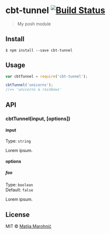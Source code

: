 # cbt-tunnel [![Build Status](https://travis-ci.org/silvenon/cbt-tunnel.svg?branch=master)](https://travis-ci.org/silvenon/cbt-tunnel)

> My posh module


## Install

```
$ npm install --save cbt-tunnel
```


## Usage

```js
var cbtTunnel = require('cbt-tunnel');

cbtTunnel('unicorns');
//=> 'unicorns & rainbows'
```


## API

### cbtTunnel(input, [options])

#### input

Type: `string`

Lorem ipsum.

#### options

##### foo

Type: `boolean`  
Default: `false`

Lorem ipsum.


## License

MIT © [Matija Marohnić](http://twin.github.io)
